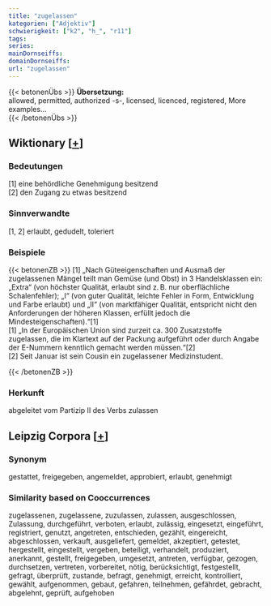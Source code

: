```yaml
---
title: "zugelassen"
kategorien: ["Adjektiv"]
schwierigkeit: ["k2", "h_", "r11"]
tags:
series:
mainDornseiffs:
domainDornseiffs:
url: "zugelassen"
---
```


{{< betonenÜbs >}}
**Übersetzung:**  
allowed, permitted, authorized -s-, licensed, licenced, registered, More examples...  
{{< /betonenÜbs >}}

## Wiktionary [[+](https://de.wiktionary.org/wiki/zugelassen)]

### Bedeutungen
[1] eine behördliche Genehmigung besitzend  
[2] den Zugang zu etwas besitzend  

### Sinnverwandte
[1, 2] erlaubt, gedudelt, toleriert  

### Beispiele
{{< betonenZB >}}
[1] „Nach Güteeigenschaften und Ausmaß der zugelassenen Mängel teilt man Gemüse (und Obst) in 3 Handelsklassen ein: „Extra“ (von höchster Qualität, erlaubt sind z. B. nur oberflächliche Schalenfehler); „I“ (von guter Qualität, leichte Fehler in Form, Entwicklung und Farbe erlaubt) und „II“ (von marktfähiger Qualität, entspricht nicht den Anforderungen der höheren Klassen, erfüllt jedoch die Mindesteigenschaften).“[1]  
[1] „In der Europäischen Union sind zurzeit ca. 300 Zusatzstoffe zugelassen, die im Klartext auf der Packung aufgeführt oder durch Angabe der E-Nummern kenntlich gemacht werden müssen.“[2]  
[2] Seit Januar ist sein Cousin ein zugelassener Medizinstudent.  

{{< /betonenZB >}}
### Herkunft
abgeleitet vom Partizip II des Verbs zulassen  


## Leipzig Corpora [[+](https://corpora.uni-leipzig.de/en/res?word=zugelassen&corpusId=deu_newscrawl-public_2018)]


### Synonym
gestattet, freigegeben, angemeldet, approbiert, erlaubt, genehmigt


### Similarity based on Cooccurrences
zugelassenen, zugelassene, zuzulassen, zulassen, ausgeschlossen, Zulassung, durchgeführt, verboten, erlaubt, zulässig, eingesetzt, eingeführt, registriert, genutzt, angetreten, entschieden, gezählt, eingereicht, abgeschlossen, verkauft, ausgeliefert, gemeldet, akzeptiert, getestet, hergestellt, eingestellt, vergeben, beteiligt, verhandelt, produziert, anerkannt, gestellt, freigegeben, umgesetzt, antreten, verfügbar, gezogen, durchsetzen, vertreten, vorbereitet, nötig, berücksichtigt, festgestellt, gefragt, überprüft, zustande, befragt, genehmigt, erreicht, kontrolliert, gewählt, aufgenommen, gebaut, gefahren, teilnehmen, gefährdet, gebracht, abgelehnt, geprüft, aufgehoben

